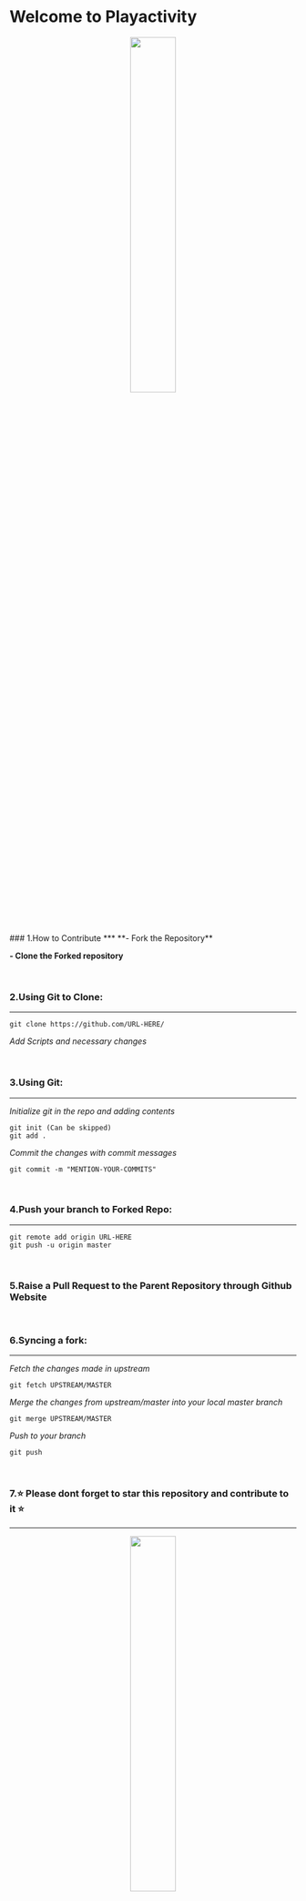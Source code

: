 # Welcome to Playactivity

<p align="center"><img src="https://static.vecteezy.com/system/resources/previews/000/371/241/non_2x/welcome-hand-drawn-text-trendy-hand-lettering-quote-fashion-graphics-art-print-for-posters-and-greeting-cards-design-calligraphic-isolated-quote-in-black-ink-vector-illustration.jpg" width=40%></p>
### 1.How to Contribute
***
**- Fork the Repository**

**- Clone the Forked repository**

</br>

### 2.Using Git to Clone:
***
```
git clone https://github.com/URL-HERE/
```
*Add Scripts and necessary changes*

</br>

### 3.Using Git:
***
*Initialize git in the repo and adding contents*
``` 
git init (Can be skipped)
git add . 
```
*Commit the changes with commit messages*
```
git commit -m "MENTION-YOUR-COMMITS"
```
</br>

### 4.Push your branch to Forked Repo:
***
```
git remote add origin URL-HERE
git push -u origin master
```
</br>

### 5.Raise a Pull Request to the Parent Repository through Github Website

</br>

### 6.Syncing a fork:
***
*Fetch the changes made in upstream*
```
git fetch UPSTREAM/MASTER
```
*Merge the changes from upstream/master into your local master branch*
```
git merge UPSTREAM/MASTER
```
*Push to your branch*
```
git push
```
</br>


### 7.⭐ Please dont forget to star this repository and contribute to it ⭐
***
<p align="center"><img src="https://media.giphy.com/media/2UpzC3iPenf44/source.gif" width=40%></p>

</br>

### 8.My Contacts
***
<img src="https://www.flaticon.com/svg/static/icons/svg/174/174857.svg" width=3%>  [Linkedin](https://www.linkedin.com/in/hari-om-kushwaha-6a698a192)

<img src="https://www.flaticon.com/svg/static/icons/svg/174/174855.svg" width=3%>  [Instagram](https://www.instagram.com/_itzhari_)
